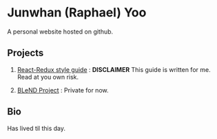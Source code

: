 # Junwhan (Raphael) Yoo

A personal website hosted on github.

## Projects

1. [React-Redux style guide](https://junwyoo.github.io/react-redux-style-guide.md) : 
**DISCLAIMER** This guide is written for me. Read at you own risk.

2. [BLeND Project](https://junwyoo.github.io) : Private for now.

## Bio

Has lived til this day.
